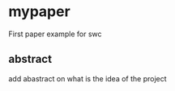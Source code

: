 # mypaper

First paper example for swc

## abstract 

add abastract on what is the idea of the project
